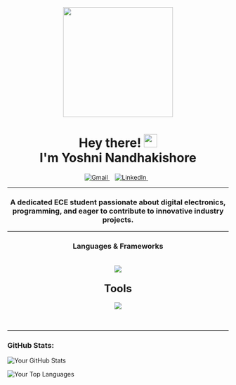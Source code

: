<div id="header" align="center">
  <img src="https://media1.tenor.com/m/fKemXSbd-pAAAAAC/microchip.gif" width="250"/>
</div>
<div align="center">
  <h1>
    Hey there! <img src="https://media.giphy.com/media/hvRJCLFzcasrR4ia7z/giphy.gif" width="30px"/><br>I'm Yoshni Nandhakishore
  </h1>
  <a href="mailto:yoshni2003@gmail.com">
  <img src="https://skillicons.dev/icons?i=gmail" alt="Gmail" />
</a>&nbsp;&nbsp;
<a href="https://www.linkedin.com/in/yoshni-nandha-kishore/">
  <img src="https://skillicons.dev/icons?i=linkedin" alt="LinkedIn" />
</a>&nbsp;&nbsp;

  <hr>
</div>

<h3 align="center">A dedicated ECE student passionate about digital electronics, programming, and eager to contribute to innovative
 industry projects.</h3>
<hr>
<h3 align="center"><strong>Languages & Frameworks</strong></h3>
<br/>
<div align="center">
    <img src="https://skillicons.dev/icons?i=c,python,haskell,sklearn,pytorch,&perline=8" />
</div>
<h3 align="center"><strong style="font-size: 24px;">Tools</strong></h3>
<div align="center">
    <img src="https://skillicons.dev/icons?i=autocad,bash,vscode,git,github,notion,tensorflow,latex,ps,stackoverflow,visualstudio&perline=8" />
</div>
<br/>


<br/>
<hr/>


 

### GitHub Stats:

![Your GitHub Stats](https://github-readme-stats.vercel.app/api?username=aelin-012&show_icons=true&theme=react)


![Your Top Languages](https://github-readme-stats.vercel.app/api/top-langs/?username=aelin-012&layout=compact&theme=react)



